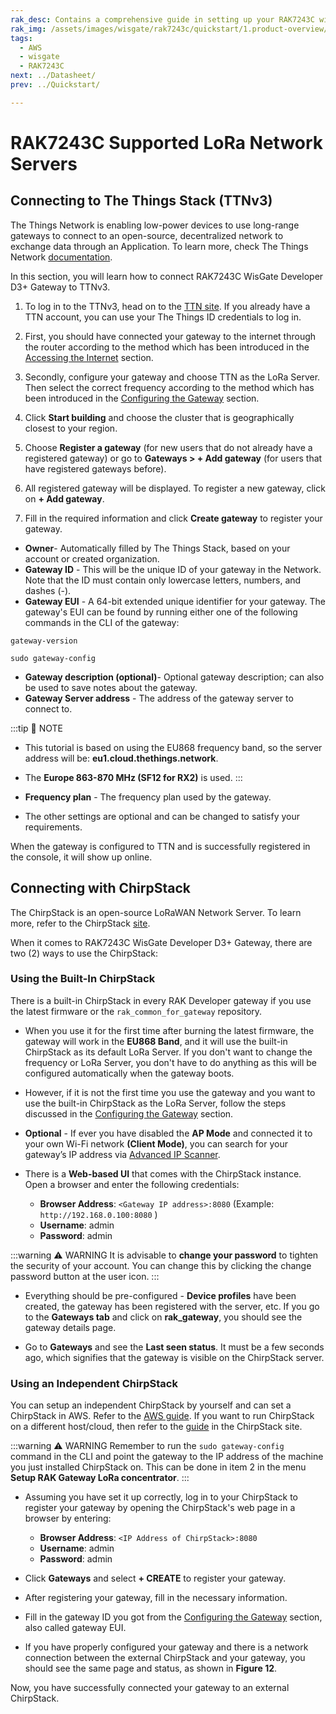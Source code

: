 ```yaml
---
rak_desc: Contains a comprehensive guide in setting up your RAK7243C with TTN and ChirpStack.
rak_img: /assets/images/wisgate/rak7243c/quickstart/1.product-overview/1.index/RAK7243C_home.png
tags:
  - AWS
  - wisgate
  - RAK7243C
next: ../Datasheet/
prev: ../Quickstart/

---
```


# RAK7243C Supported LoRa Network Servers

## Connecting to The Things Stack (TTNv3)

The Things Network is enabling low-power devices to use long-range gateways to connect to an open-source, decentralized network to exchange data through an Application. To learn more, check The Things Network [documentation](https://www.thethingsnetwork.org/docs/).

In this section, you will learn how to connect RAK7243C WisGate Developer D3+ Gateway to TTNv3.

1. To log in to the TTNv3, head on to the [TTN site](https://www.thethingsnetwork.org/). If you already have a TTN account, you can use your The Things ID credentials to log in.

2. First, you should have connected your gateway to the internet through the router according to the method which has been introduced in the [Accessing the Internet](/Product-Categories/WisGate/RAK7243C/Quickstart/#accessing-the-internet) section.

3. Secondly, configure your gateway and choose TTN as the LoRa Server. Then select the correct frequency according to the method which has been introduced in the [Configuring the Gateway](/Product-Categories/WisGate/RAK7243C/Quickstart/#configuring-the-gateway) section.

4. Click **Start building** and choose the cluster that is geographically closest to your region.


<rk-img
  src="/assets/images/wisgate/rak7243c/supported-lora-network-servers/ttn/1.choose-cluster.png"
  width="100%"
  caption="Choosing cluster"
/>

5. Choose **Register a gateway** (for new users that do not already have a registered gateway) or go to **Gateways > + Add gateway** (for users that have registered gateways before).

<rk-img
  src="/assets/images/wisgate/rak7243c/supported-lora-network-servers/ttn/2.console-page.png"
  width="100%"
  caption="The Things Network console page"
/>

6. All registered gateway will be displayed. To register a new gateway, click on **+ Add gateway**.

<rk-img
  src="/assets/images/wisgate/rak7243c/supported-lora-network-servers/ttn/3.add-gateway.png"
  width="100%"
  caption="Adding a new gateway"
/>

7. Fill in the required information and click **Create gateway** to register your gateway.

<rk-img
  src="/assets/images/wisgate/rak7243c/supported-lora-network-servers/ttn/4.register-gateway.png"
  width="100%"
  caption="Registering your gateway"
/>

- **Owner**- Automatically filled by The Things Stack, based on your account or created organization.
- **Gateway ID** - This will be the unique ID of your gateway in the Network. Note that the ID must contain only lowercase letters, numbers, and dashes (-).
- **Gateway EUI** - A 64-bit extended unique identifier for your gateway. The gateway's EUI can be found by running either one of the following commands in the CLI of the gateway:



```
gateway-version
```

```
sudo gateway-config
```

- **Gateway description (optional)**- Optional gateway description; can also be used to save notes about the gateway.
- **Gateway Server address** - The address of the gateway server to connect to.

:::tip 📝 NOTE
- This tutorial is based on using the EU868 frequency band, so the server address will be: **eu1.cloud.thethings.network**.
- The **Europe 863-870&nbsp;MHz (SF12 for RX2)** is used.
:::

- **Frequency plan** - The frequency plan used by the gateway.
- The other settings are optional and can be changed to satisfy your requirements.

When the gateway is configured to TTN and is successfully registered in the console, it will show up online.

<rk-img
  src="/assets/images/wisgate/rak7243c/supported-lora-network-servers/ttn/5.gateway-connected.png"
  width="100%"
  caption="Gateway connected successfully to TTN"
/>



## Connecting with ChirpStack

The ChirpStack is an open-source LoRaWAN Network Server. To learn more, refer to the ChirpStack [site](https://www.chirpstack.io/).

When it comes to RAK7243C WisGate Developer D3+ Gateway, there are two (2) ways to use the ChirpStack:

### Using the Built-In ChirpStack

There is a built-in ChirpStack in every RAK Developer gateway if you use the latest firmware or the `rak_common_for_gateway` repository.

- When you use it for the first time after burning the latest firmware, the gateway will work in the **EU868 Band**, and it will use the built-in ChirpStack as its default LoRa Server. If you don't want to change the frequency or LoRa Server, you don't have to do anything as this will be configured automatically when the gateway boots.

- However, if it is not the first time you use the gateway and you want to use the built-in ChirpStack as the LoRa Server, follow the steps discussed in the [Configuring the Gateway](/Product-Categories/WisGate/RAK7243C/Quickstart/#configuring-the-gateway) section.

- **Optional** - If ever you have disabled the **AP Mode** and connected it to your own Wi-Fi network **(Client Mode)**, you can search for your gateway’s IP address via [Advanced IP Scanner](https://www.advanced-ip-scanner.com/).

- There is a **Web-based UI** that comes with the ChirpStack instance. Open a browser and enter the following credentials:
  
    - **Browser Address**: `<Gateway IP address>:8080` (Example: `http://192.168.0.100:8080` )
    - **Username**: admin
    - **Password**: admin

:::warning ⚠️ WARNING
It is advisable to **change your password** to tighten the security of your account. You can change this by clicking the change password button at the user icon.
:::

<rk-img
  src="/assets/images/wisgate/rak7243c/supported-lora-network-servers/chirpstack/6.chirpstack-ui.png"
  width="100%"
  caption="ChirpStack web-based UI"
/>

- Everything should be pre-configured - **Device profiles** have been created, the gateway has been registered with the server, etc. If you go to the **Gateways tab** and click on **rak_gateway**, you should see the gateway details page.

<rk-img
  src="/assets/images/wisgate/rak7243c/supported-lora-network-servers/chirpstack/7.available-gateway.png"
  width="100%"
  caption="Available gateway in Chirpstack"
/>

- Go to **Gateways** and see the **Last seen status**. It must be a few seconds ago, which signifies that the gateway is visible on the ChirpStack server.

<rk-img
  src="/assets/images/wisgate/rak7243c/supported-lora-network-servers/chirpstack/8.seen-status.png"
  width="100%"
  caption="Last seen status"
/>



### Using an Independent ChirpStack

You can setup an independent ChirpStack by yourself and can set a ChirpStack in AWS. Refer to the [AWS guide](https://docs.rakwireless.com/Knowledge-Hub/Learn/Amazon-Web-Services/). If you want to run ChirpStack on a different host/cloud, then refer to the [guide](https://www.chirpstack.io/guides/debian-ubuntu/) in the ChirpStack site.


:::warning ⚠️ WARNING
Remember to run the `sudo gateway-config` command in the CLI and point the gateway to the IP address of the machine you just installed ChirpStack on. This can be done in item 2 in the menu **Setup RAK Gateway LoRa concentrator**.
:::


- Assuming you have set it up correctly, log in to your ChirpStack to register your gateway by opening the ChirpStack's web page in a browser by entering:
  
    - **Browser Address**: `<IP Address of ChirpStack>:8080`
    - **Username**: admin
    - **Password**: admin


<rk-img
  src="/assets/images/wisgate/rak7243c/supported-lora-network-servers/chirpstack/9.login-page.png"
  width="100%"
  caption="ChirpStack login page"
/>


- Click **Gateways** and select **+ CREATE** to register your gateway.

<rk-img
  src="/assets/images/wisgate/rak7243c/supported-lora-network-servers/chirpstack/10.registered-gateways.png"
  width="100%"
  caption="ChirpStack registered gateways"
/>

- After registering your gateway, fill in the necessary information.

<rk-img
  src="/assets/images/wisgate/rak7243c/supported-lora-network-servers/chirpstack/11.fill-in.png"
  width="100%"
  caption="Filling in the details"
/>

- Fill in the gateway ID you got from the [Configuring the Gateway](/Product-Categories/WisGate/RAK7243C/Quickstart/#configuring-the-gateway) section, also called gateway EUI.

- If you have properly configured your gateway and there is a network connection between the external ChirpStack and your gateway, you should see the same page and status, as shown in **Figure 12**.

<rk-img
  src="/assets/images/wisgate/rak7243c/supported-lora-network-servers/chirpstack/12.successful-registration.png"
  width="100%"
  caption="Successfully registered a gateway"
/>

Now, you have successfully connected your gateway to an external ChirpStack.

